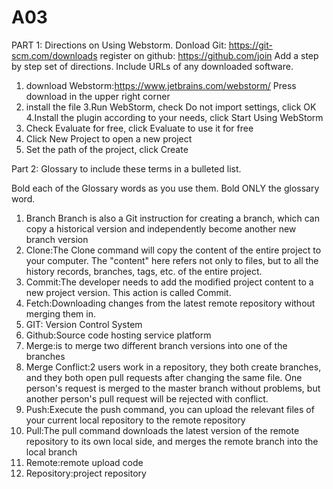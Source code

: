 # A03
PART 1: Directions on Using Webstorm.
Donload Git: https://git-scm.com/downloads
register on github: https://github.com/join
Add a step by step set of directions. Include URLs of any downloaded software. 
1. download Webstorm:https://www.jetbrains.com/webstorm/
Press download in the upper right corner
2. install the file
3.Run WebStorm, check Do not import settings, click OK
4.Install the plugin according to your needs, click Start Using WebStorm
5. Check Evaluate for free, click Evaluate to use it for free
6. Click New Project to open a new project
7. Set the path of the project, click Create
 

Part 2: Glossary to include these terms in a bulleted list.

Bold each of the Glossary words as you use them.  Bold ONLY the glossary word.

1. Branch Branch is also a Git instruction for creating a branch, which can copy a historical version and independently become another new branch version
2. Clone:The Clone command will copy the content of the entire project to your computer. The "content" here refers not only to files, but to all the history records, branches, tags, etc. of the entire project.
3. Commit:The developer needs to add the modified project content to a new project version. This action is called Commit.
4. Fetch:Downloading changes from the latest remote repository without merging them in.
5. GIT: Version Control System
6. Github:Source code hosting service platform
7. Merge:is to merge two different branch versions into one of the branches
8. Merge Conflict:2 users work in a repository, they both create branches, and they both open pull requests after changing the same file. One person's request is merged to the master branch without problems, but another person's pull request will be rejected with conflict.
9. Push:Execute the push command, you can upload the relevant files of your current local repository to the remote repository
10. Pull:The pull command downloads the latest version of the remote repository to its own local side, and merges the remote branch into the local branch
11. Remote:remote upload code
12. Repository:project repository
